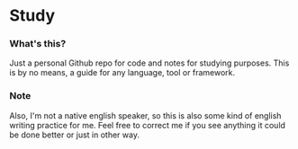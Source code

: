 # Study

### What's this?
Just a personal Github repo for code and notes for studying purposes. This is by no means, a guide for any language, tool or framework.

### Note
Also, I'm not a native english speaker, so this is also some kind of english writing practice for me. Feel free to correct me if you see anything it could be done better or just in other way.